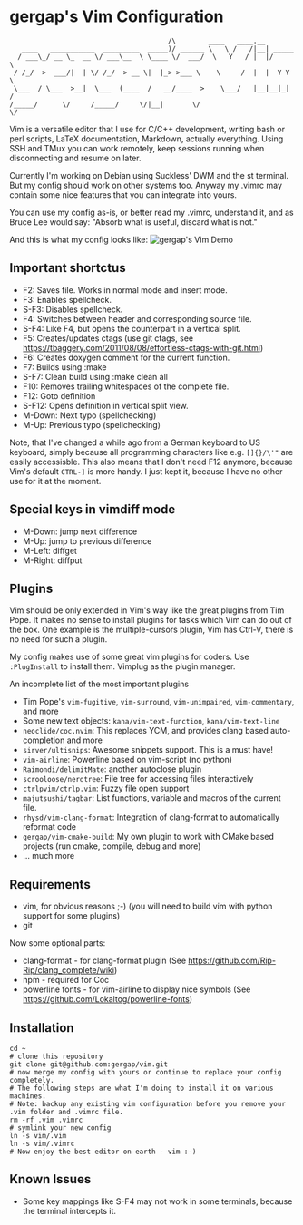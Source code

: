 gergap's Vim Configuration
==========================
                                           /\        ____   ____.__
       ____   ___________  _________  _____)/ ______ \   \ /   /|__| _____
      / ___\_/ __ \_  __ \/ ___\__  \ \____ \/  ___/  \   Y   / |  |/     \
     / /_/  >  ___/|  | \/ /_/  > __ \|  |_> >___ \    \     /  |  |  Y Y  \
     \___  / \___  >__|  \___  (____  /   __/____  >    \___/   |__|__|_|  /
    /_____/      \/     /_____/     \/|__|       \/                      \/

Vim is a versatile editor that I use for C/C++ development, writing bash or perl scripts,
LaTeX documentation, Markdown, actually everything.
Using SSH and TMux you can work remotely, keep sessions running when disconnecting and
resume on later.

Currently I'm working on Debian using Suckless' DWM and the st terminal.
But my config should work on other systems too.
Anyway my .vimrc may contain some nice features that you can integrate into yours.

You can use my config as-is, or better read my .vimrc, understand it, and as
Bruce Lee would say: "Absorb what is useful, discard what is not."

And this is what my config looks like:
![gergap's Vim Demo][vim-demo]

Important shortctus
-------------------

* F2: Saves file. Works in normal mode and insert mode.
* F3: Enables spellcheck.
* S-F3: Disables spellcheck.
* F4: Switches between header and corresponding source file.
* S-F4: Like F4, but opens the counterpart in a vertical split.
* F5: Creates/updates ctags (use git ctags, see https://tbaggery.com/2011/08/08/effortless-ctags-with-git.html)
* F6: Creates doxygen comment for the current function.
* F7: Builds using :make
* S-F7: Clean build using :make clean all
* F10: Removes trailing whitespaces of the complete file.
* F12: Goto definition
* S-F12: Opens definition in vertical split view.
* M-Down: Next typo (spellchecking)
* M-Up:   Previous typo (spellchecking)

Note, that I've changed a while ago from a German keyboard to US keyboard,
simply because all programming characters like e.g. `[]{}/\'"` are easily accessisble.
This also means that I don't need F12 anymore, because Vim's default `CTRL-]` is more handy.
I just kept it, because I have no other use for it at the moment.

Special keys in vimdiff mode
----------------------------

* M-Down: jump next difference
* M-Up:   jump to previous difference
* M-Left: diffget
* M-Right: diffput

Plugins
-------

Vim should be only extended in Vim's way like the great plugins from Tim Pope.
It makes no sense to install plugins for tasks which Vim can do out of the box.
One example is the multiple-cursors plugin, Vim has Ctrl-V, there is no need for such a plugin.

My config makes use of some great vim plugins for coders. Use `:PlugInstall` to install them.
Vimplug as the plugin manager.

An incomplete list of the most important plugins
* Tim Pope's `vim-fugitive`, `vim-surround`, `vim-unimpaired`, `vim-commentary`, and more
* Some new text objects: `kana/vim-text-function`, `kana/vim-text-line`
* `neoclide/coc.nvim`: This replaces YCM, and provides clang based auto-completion and more
* `sirver/ultisnips`: Awesome snippets support. This is a must have!
* `vim-airline`: Powerline based on vim-script (no python)
* `Raimondi/delimitMate`: another autoclose plugin
* `scrooloose/nerdtree`: File tree for accessing files interactively
* `ctrlpvim/ctrlp.vim`: Fuzzy file open support
* `majutsushi/tagbar`: List functions, variable and macros of the current file.
* `rhysd/vim-clang-format`: Integration of clang-format to automatically reformat code
* `gergap/vim-cmake-build`: My own plugin to work with CMake based projects (run cmake, compile, debug and more)
* ... much more

Requirements
------------

* vim, for obvious reasons ;-) (you will need to build vim with python support for some plugins)
* git

Now some optional parts:

* clang-format - for clang-format plugin (See https://github.com/Rip-Rip/clang_complete/wiki)
* npm - required for Coc
* powerline fonts - for vim-airline to display nice symbols (See https://github.com/Lokaltog/powerline-fonts)

Installation
------------

    cd ~
    # clone this repository
    git clone git@github.com:gergap/vim.git
    # now merge my config with yours or continue to replace your config completely.
    # The following steps are what I'm doing to install it on various machines.
    # Note: backup any existing vim configuration before you remove your .vim folder and .vimrc file.
    rm -rf .vim .vimrc
    # symlink your new config
    ln -s vim/.vim
    ln -s vim/.vimrc
    # Now enjoy the best editor on earth - vim :-)

Known Issues
------------

* Some key mappings like S-F4 may not work in some terminals, because the terminal intercepts it.

[vim-demo]: https://raw.github.com/gergap/vim/master/vim-demo.gif
[vim-demo-video]: https://raw.github.com/gergap/vim/master/vim-demo.mkv

